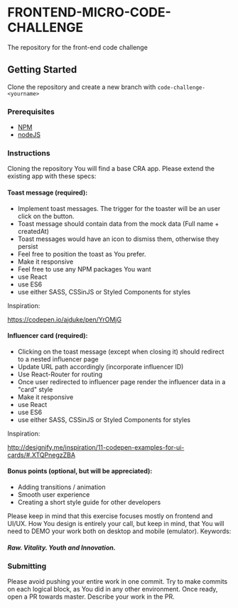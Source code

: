 # FRONTEND-MICRO-CODE-CHALLENGE

The repository for the front-end code challenge

## Getting Started

Clone the repository and create a new branch with `code-challenge-<yourname>`

### Prerequisites

* [NPM](https://www.npmjs.com/)
* [nodeJS](https://nodejs.org/en/)

### Instructions

Cloning the repository You will find a base CRA app. Please extend the existing app with these specs: 

#### Toast message (required):

- Implement toast messages. The trigger for the toaster will be an user click on the button.
- Toast message should contain data from the mock data (Full name + createdAt)
- Toast messages would have an icon to dismiss them, otherwise they persist
- Feel free to position the toast as You prefer.
- Make it responsive
- Feel free to use any NPM packages You want
- use React
- use ES6
- use either SASS, CSSinJS or Styled Components for styles

Inspiration:

https://codepen.io/ajduke/pen/YrOMjG

#### Influencer card (required):

- Clicking on the toast message (except when closing it) should redirect to a nested influencer page
- Update URL path accordingly (incorporate influencer ID)
- Use React-Router for routing
- Once user redirected to influencer page render the influencer data in a "card" style
- Make it responsive
- use React
- use ES6
- use either SASS, CSSinJS or Styled Components for styles

Inspiration:

http://designify.me/inspiration/11-codepen-examples-for-ui-cards/#.XTQPnegzZBA

#### Bonus points (optional, but will be appreciated):

- Adding transitions / animation
- Smooth user experience
- Creating a short style guide for other developers

Please keep in mind that this exercise focuses mostly on frontend and UI/UX. How You design is entirely your call,
but keep in mind, that You will need to DEMO your work both on desktop and mobile (emulator). Keywords:

##### Raw. Vitality. Youth and Innovation.

### Submitting

Please avoid pushing your entire work in one commit. Try to make commits on each logical block, as You did in any
other environment. Once ready, open a PR towards master. Describe your work in the PR.
